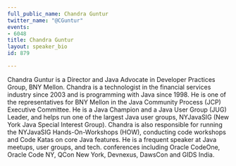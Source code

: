 ```yaml
---
full_public_name: Chandra Guntur
twitter_name: "@CGuntur"
events:
- 6048
title: Chandra Guntur
layout: speaker_bio
id: 879

---
```

Chandra Guntur is a Director and Java Advocate in Developer Practices Group, BNY Mellon. Chandra is a technologist in the financial services industry since 2003 and is programming with Java since 1998. He is one of the representatives for BNY Mellon in the Java Community Process (JCP) Executive Committee. He is a Java Champion and a Java User Group (JUG) Leader, and helps run one of the largest Java user groups, NYJavaSIG (New York Java Special Interest Group). Chandra is also responsible for running the NYJavaSIG Hands-On-Workshops (HOW), conducting code workshops and Code Katas on core Java features. He is a frequent speaker at Java meetups, user groups, and tech. conferences including Oracle CodeOne, Oracle Code NY, QCon New York, Devnexus, DawsCon and GIDS India.